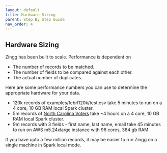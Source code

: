 ```yaml
---
layout: default
title: Hardware Sizing
parent: Step By Step Guide
nav_order: 4
---
```

## Hardware Sizing 
Zingg has been built to scale. Performance is dependent on 
- The number of records to be matched.
- The number of fields to be compared against each other. 
- The actual number of duplicates. 

Here are some performance numbers you can use to determine the appropriate hardware for your data.
- 120k records of examples/febrl120k/test.csv take 5 minutes to run on a 4 core, 10 GB RAM local Spark cluster.
- 5m records of [North Carolina Voters](https://github.com/zinggAI/zingg/tree/main/examples/ncVoters5M) take ~4 hours on a 4 core, 10 GB RAM local Spark cluster.
- 9m records with 3 fields - first name, last name, email take 45 minutes to run on AWS m5.24xlarge instance with 96 cores, 384 gb RAM 

If you have upto a few million records, it may be easier to run Zingg on a single machine in Spark local mode. 
